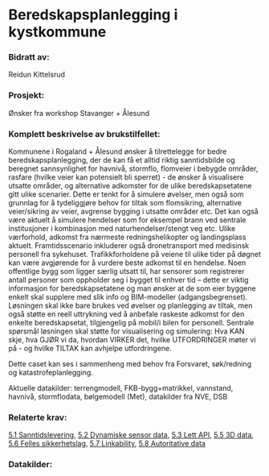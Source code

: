 # Beredskapsplanlegging i kystkommune
### Bidratt av: 
Reidun Kittelsrud
### Prosjekt: 
Ønsker fra workshop Stavanger + Ålesund 
### Komplett beskrivelse av brukstilfellet: 
Kommunene i Rogaland + Ålesund ønsker å tilrettelegge for bedre beredskapsplanlegging, der de kan få et alltid riktig sanntidsbilde og beregnet sannsynlighet for havnivå, stormflo, flomveier i bebygde områder, rasfare (hvilke veier kan potensielt bli sperret) - de ønsker å visualisere utsatte områder, og alternative adkomster for de ulike beredskapsetatene gitt ulike scenarier. Dette er tenkt for å simulere øvelser, men også som grunnlag for å tydeliggjøre behov for tiltak som flomsikring, alternative veier/sikring av veier, avgrense bygging i utsatte områder etc. Det kan også være aktuelt å simulere hendelser som for eksempel brann ved sentrale institusjoner i kombinasjon med naturhendelser/stengt veg etc. Ulike værforhold, adkomst fra nærmeste redningshelikopter og landingsplass aktuelt. Framtidsscenario inkluderer også dronetransport med medisinsk personell fra sykehuset. Trafikkforholdene på veiene til ulike tider på døgnet kan være avgjørende for å vurdere beste adkomst til en hendelse. Noen offentlige bygg som ligger særlig utsatt til, har sensorer som registrerer antall personer som oppholder seg i bygget til enhver tid – dette er viktig informasjon for beredskapsetatene og man ønsker at de som eier byggene enkelt skal supplere med slik info og BIM-modeller (adgangsbegrenset). Løsningen skal ikke bare brukes ved øvelser og planlegging av tiltak, men også støtte en reell uttrykning ved å anbefale raskeste adkomst for den enkelte beredskapsetat, tilgjengelig på mobil/i bilen for personell. Sentrale spørsmål løsningen skal støtte for visualisering og simulering: Hva KAN skje, hva GJØR vi da, hvordan VIRKER det, hvilke UTFORDRINGER møter vi på - og hvilke TILTAK kan avhjelpe utfordringene.  

Dette caset kan ses i sammenheng med behov fra Forsvaret,  søk/redning og katastrofeplanlegging. 

Aktuelle datakilder: terrengmodell, FKB-bygg+matrikkel, vannstand, havnivå, stormflodata, bølgemodell (Met), datakilder fra NVE, DSB 
### Relaterte krav:  
[5.1 Sanntidslevering](#5.1), [5.2 Dynamiske sensor data](#5.2), [5.3 Lett API](#5.3), [5.5 3D data](#5.5), [5.6 Felles sikkerhetslag](#5.6), [5.7 Linkability](#5.7), [5.8 Autoritative data](#5.8)
### Datakilder:  
